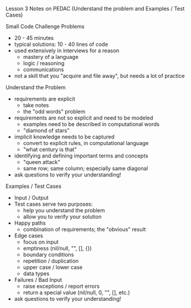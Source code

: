 Lesson 3 Notes on PEDAC (Understand the problem and Examples / Test Cases)

Small Code Challenge Problems
  - 20 - 45 minutes
  - typical solutions: 10 - 40 lines of code
  - used extensively in interviews for a reason
    - mastery of a language
    - logic / reasoning
    - communications
  - not a skill that you "acquire and file away", but needs a lot of practice

Understand the Problem
  - requirements are explicit
    - take notes
    - the "odd words" problem
  - requirements are not so explicit and need to be modeled
    - examples need to be described in computational words
    - "diamond of stars"
  - implicit knowledge needs to be captured
    - convert to explicit rules, in computational language
    - "what century is that"
  - identifying and defining important terms and concepts
    - "queen attack"
    - same row; same column; especially same diagonal
  - ask questions to verify your understanding!

Examples / Test Cases
  - Input / Output
  - Test cases serve two purposes:
    - help you understand the problem
    - allow you to verify your solution
  - Happy paths
    - combination of requirements; the "obvious" result
  - Edge cases
    - focus on input
    - emptiness (nil/null, "", [], {})
    - boundary conditions
    - repetition / duplication
    - upper case / lower case
    - data types
  - Failures / Bad Input
    - raise exceptions / report errors
    - return a special value (nil/null, 0, "", [], etc.)
  - ask questions to verify your understanding!